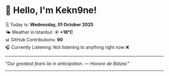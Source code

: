 # 👋 Hello, I'm Kekn9ne!

🗓️ Today is: **Wednesday, 01 October 2025**  
🌤️ Weather in Istanbul: **☀️   +18°C**  
📊 GitHub Contributions: **90**  
🎧 Currently Listening: Not listening to anything right now ❌

---

_"Our greatest fears lie in anticipation. — *Honore de Balzac*"_

---
